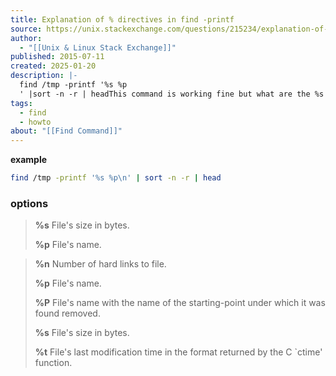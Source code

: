 ```yaml
---
title: Explanation of % directives in find -printf
source: https://unix.stackexchange.com/questions/215234/explanation-of-directives-in-find-printf#215236
author:
  - "[[Unix & Linux Stack Exchange]]"
published: 2015-07-11
created: 2025-01-20
description: |-
  find /tmp -printf '%s %p
  ' |sort -n -r | headThis command is working fine but what are the %s %p options used here? Are there any other options that can be used?
tags:
  - find
  - howto
about: "[[Find Command]]"
---
```

**example**

```bash
find /tmp -printf '%s %p\n' | sort -n -r | head
```

### options

> **%s** File's size in bytes.
> 
> **%p** File's name.

> **%n** Number of hard links to file.
> 
> **%p** File's name.
> 
> **%P** File's name with the name of the starting-point under which it was found removed.
> 
> **%s** File's size in bytes.
> 
> **%t** File's last modification time in the format returned by the C \`ctime' function.
